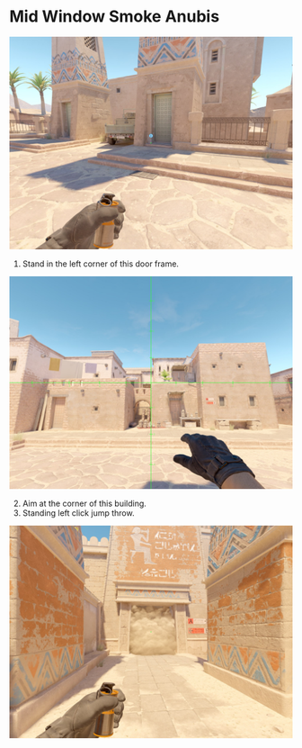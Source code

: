 # Mid Window Smoke Anubis

![Spot](./pos.jpg)

1. Stand in the left corner of this door frame.

![Aim](./aim.jpg)

2. Aim at the corner of this building.
3. Standing left click jump throw.

![Result](./res.jpg)
